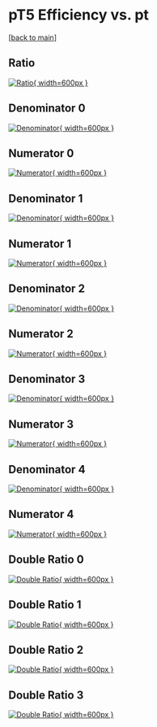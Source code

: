 # pT5 Efficiency vs. pt

[[back to main](./)]



## Ratio

[![Ratio](../mtv/var/pT5_loweta_0_1_eff_pt.png){ width=600px }](../mtv/var/pT5_loweta_0_1_eff_pt.pdf)

## Denominator 0

[![Denominator](../mtv/den/pT5_loweta_0_1_eff_pt_den0.png){ width=600px }](../mtv/den/pT5_loweta_0_1_eff_pt_den0.pdf)

## Numerator 0

[![Numerator](../mtv/num/pT5_loweta_0_1_eff_pt_num0.png){ width=600px }](../mtv/num/pT5_loweta_0_1_eff_pt_num0.pdf)

## Denominator 1

[![Denominator](../mtv/den/pT5_loweta_0_1_eff_pt_den1.png){ width=600px }](../mtv/den/pT5_loweta_0_1_eff_pt_den1.pdf)

## Numerator 1

[![Numerator](../mtv/num/pT5_loweta_0_1_eff_pt_num1.png){ width=600px }](../mtv/num/pT5_loweta_0_1_eff_pt_num1.pdf)

## Denominator 2

[![Denominator](../mtv/den/pT5_loweta_0_1_eff_pt_den2.png){ width=600px }](../mtv/den/pT5_loweta_0_1_eff_pt_den2.pdf)

## Numerator 2

[![Numerator](../mtv/num/pT5_loweta_0_1_eff_pt_num2.png){ width=600px }](../mtv/num/pT5_loweta_0_1_eff_pt_num2.pdf)

## Denominator 3

[![Denominator](../mtv/den/pT5_loweta_0_1_eff_pt_den3.png){ width=600px }](../mtv/den/pT5_loweta_0_1_eff_pt_den3.pdf)

## Numerator 3

[![Numerator](../mtv/num/pT5_loweta_0_1_eff_pt_num3.png){ width=600px }](../mtv/num/pT5_loweta_0_1_eff_pt_num3.pdf)

## Denominator 4

[![Denominator](../mtv/den/pT5_loweta_0_1_eff_pt_den4.png){ width=600px }](../mtv/den/pT5_loweta_0_1_eff_pt_den4.pdf)

## Numerator 4

[![Numerator](../mtv/num/pT5_loweta_0_1_eff_pt_num4.png){ width=600px }](../mtv/num/pT5_loweta_0_1_eff_pt_num4.pdf)

## Double Ratio 0

[![Double Ratio](../mtv/ratio/pT5_loweta_0_1_eff_pt_ratio0.png){ width=600px }](../mtv/ratio/pT5_loweta_0_1_eff_pt_ratio0.pdf)

## Double Ratio 1

[![Double Ratio](../mtv/ratio/pT5_loweta_0_1_eff_pt_ratio1.png){ width=600px }](../mtv/ratio/pT5_loweta_0_1_eff_pt_ratio1.pdf)

## Double Ratio 2

[![Double Ratio](../mtv/ratio/pT5_loweta_0_1_eff_pt_ratio2.png){ width=600px }](../mtv/ratio/pT5_loweta_0_1_eff_pt_ratio2.pdf)

## Double Ratio 3

[![Double Ratio](../mtv/ratio/pT5_loweta_0_1_eff_pt_ratio3.png){ width=600px }](../mtv/ratio/pT5_loweta_0_1_eff_pt_ratio3.pdf)


